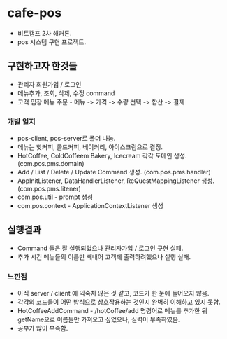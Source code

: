 # cafe-pos

- 비트캠프 2차 해커톤.
- pos 시스템 구현 프로젝트.

## 구현하고자 한것들

- 관리자 회원가입 / 로그인
- 메뉴추가, 조회, 삭제, 수정 command
- 고객 입장 메뉴 주문 - 메뉴 -> 가격 -> 수량 선택 -> 합산 -> 결제

### 개발 일지

- pos-client, pos-server로 폴더 나눔.
- 메뉴는 핫커피, 콜드커피, 베이커리, 아이스크림으로 결정.
- HotCoffee, ColdCoffeem Bakery, Icecream 각각 도메인 생성. (com.pos.pms.domain)
- Add / List / Delete / Update Command 생성. (com.pos.pms.handler)
- AppInitListener, DataHandlerListener, ReQuestMappingListener 생성. (com.pos.pms.litener)
- com.pos.util - prompt 생성
- com.pos.context - ApplicationContextListener 생성

## 실행결과

- Command 들은 잘 실행되었으나 관리자가입 / 로그인 구현 실패.
- 추가 시킨 메뉴들의 이름만 빼내어 고객께 출력하려했으나 실행 실패.

### 느낀점

- 아직 server / client 에 익숙치 않은 것 같고, 코드가 한 눈에 들어오지 않음.
- 각각의 코드들이 어떤 방식으로 상호작용하는 것인지 완벽히 이해하고 있지 못함.
- HotCoffeeAddCommand - /hotCoffee/add 명령어로 메뉴를 추가한 뒤 getName으로 이름들만 가져오고 싶었으나, 실력이 부족하였음.
- 공부가 많이 부족함.
